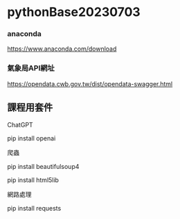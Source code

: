 # pythonBase20230703
### anaconda
https://www.anaconda.com/download
### 氣象局API網址
https://opendata.cwb.gov.tw/dist/opendata-swagger.html
## 課程用套件

ChatGPT

pip  install openai

爬蟲

pip  install beautifulsoup4

pip  install html5lib

網路處理

pip  install requests


